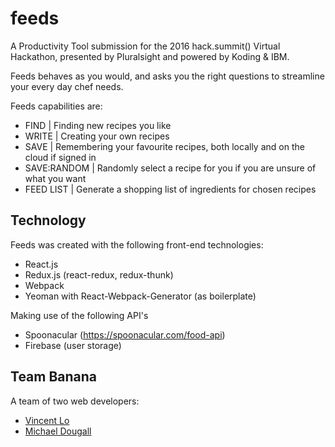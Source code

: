 # feeds

A Productivity Tool submission for the 2016 hack.summit() Virtual Hackathon, presented by Pluralsight and powered by Koding & IBM.

Feeds behaves as you would, and asks you the right questions to streamline your every day chef needs.

Feeds capabilities are:
- FIND | Finding new recipes you like
- WRITE | Creating your own recipes
- SAVE | Remembering your favourite recipes, both locally and on the cloud if signed in
- SAVE:RANDOM | Randomly select a recipe for you if you are unsure of what you want
- FEED LIST | Generate a shopping list of ingredients for chosen recipes

## Technology

Feeds was created with the following front-end technologies:
- React.js
- Redux.js (react-redux, redux-thunk)
- Webpack
- Yeoman with React-Webpack-Generator (as boilerplate)

Making use of the following API's
- Spoonacular (https://spoonacular.com/food-api)
- Firebase (user storage)

## Team Banana

A team of two web developers:

- [Vincent Lo](http://vincentsylo.com)
- [Michael Dougall](https://github.com/madou)